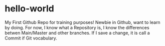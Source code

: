 # hello-world
My First Github Repo for training purposes!
Newbie in Github, want to learn by doing.
For now, I know what a Repository is, I know the differences betwen Main/Master and other branches.
If I save a change, it is call a Commit if Git vocabulary.
